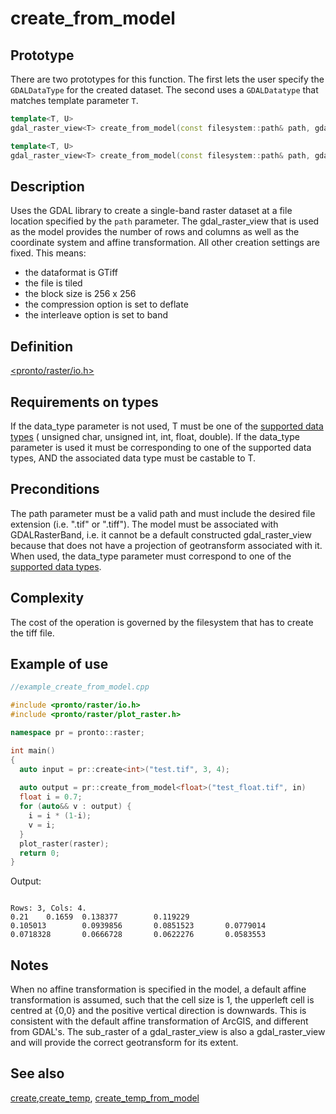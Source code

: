 # create_from_model
## Prototype
There are two prototypes for this function. The first lets the user specify the `GDALDataType` for the created dataset. The second uses a `GDALDatatype` that matches template parameter `T`.
```cpp
template<T, U>
gdal_raster_view<T> create_from_model(const filesystem::path& path, gdal_raster_view<U> model);

template<T, U>
gdal_raster_view<T> create_from_model(const filesystem::path& path, gdal_raster_view<U> model, GDALDataType data_type);
```
## Description
Uses the GDAL library to create a single-band raster dataset at a file location specified by the `path` parameter. The gdal_raster_view that is used as the model provides the number of rows and columns as well as the coordinate system and affine transformation. All other creation settings are fixed. This means:
- the dataformat is GTiff
- the file is tiled
- the block size is 256 x 256
- the compression option is set to deflate
- the interleave option is set to band  

## Definition
[<pronto/raster/io.h>](./../../include/pronto/raster/io.h)

## Requirements on types
If the data_type parameter is not used, T must be one of the [supported data types](./../types/gdal_data_type.md) ( unsigned char, unsigned int, int, float, double).
If the data_type parameter is used it must be corresponding to one of the supported data types, AND the associated data type must be castable to T.

## Preconditions
The path parameter must be a valid path and must include the desired file extension (i.e. ".tif" or ".tiff"). The model must be associated with GDALRasterBand, i.e. it cannot be a default constructed gdal_raster_view because that does not have a projection of geotransform associated with it. When used, the data_type parameter must correspond to one of the [supported data types](./../types/gdal_data_type.md).

## Complexity
The cost of the operation is governed by the filesystem that has to create the tiff file. 

## Example of use

```cpp
//example_create_from_model.cpp

#include <pronto/raster/io.h>
#include <pronto/raster/plot_raster.h>

namespace pr = pronto::raster;

int main()
{
  auto input = pr::create<int>("test.tif", 3, 4);
  
  auto output = pr::create_from_model<float>("test_float.tif", in)
  float i = 0.7;
  for (auto&& v : output) {
    i = i * (1-i);
    v = i;
  }
  plot_raster(raster);
  return 0;
}
```

Output:
```

Rows: 3, Cols: 4.
0.21    0.1659  0.138377        0.119229
0.105013        0.0939856       0.0851523       0.0779014
0.0718328       0.0666728       0.0622276       0.0583553
```
## Notes
When no affine transformation is specified in the model, a default affine transformation is assumed, such that the cell size is 1, the upperleft cell is centred at {0,0} and the positive vertical direction is downwards. This is consistent with the default affine transformation of ArcGIS, and different from GDAL's.
The sub_raster of a gdal_raster_view is also a gdal_raster_view and will provide the correct geotransform for its extent.

## See also
[create](./create.md),[create_temp](./create_temp.md), [create_temp_from_model](./create_temp_from_model.md)
